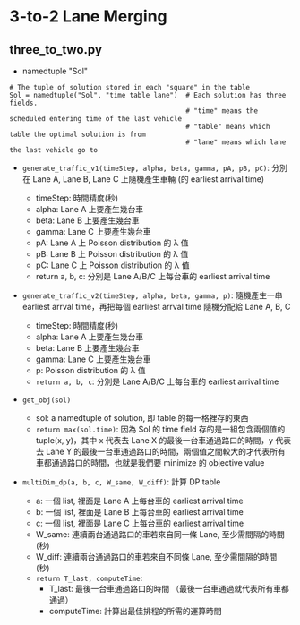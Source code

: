 # 3-to-2 Lane Merging
## three_to_two.py
* namedtuple "Sol"
```
# The tuple of solution stored in each "square" in the table
Sol = namedtuple("Sol", "time table lane")  # Each solution has three fields.
                                            # "time" means the scheduled entering time of the last vehicle
                                            # "table" means which table the optimal solution is from
                                            # "lane" means which lane the last vehicle go to
```
* ```generate_traffic_v1(timeStep, alpha, beta, gamma, pA, pB, pC)```: 分別在 Lane A, Lane B, Lane C 上隨機產生車輛 (的 earliest arrival time)  
  * timeStep: 時間精度(秒)  
  * alpha: Lane A 上要產生幾台車  
  * beta: Lane B 上要產生幾台車   
  * gamma: Lane C 上要產生幾台車   
  * pA: Lane A 上 Poisson distribution 的 λ 值  
  * pB: Lane B 上 Poisson distribution 的 λ 值  
  * pC: Lane C 上 Poisson distribution 的 λ 值  
  * return a, b, c: 分別是 Lane A/B/C 上每台車的 earliest arrival time  

* ```generate_traffic_v2(timeStep, alpha, beta, gamma, p)```: 隨機產生一串 earliest arrval time，再把每個 earliest arrval time 隨機分配給 Lane A, B, C  
  * timeStep: 時間精度(秒)  
  * alpha: Lane A 上要產生幾台車  
  * beta: Lane B 上要產生幾台車   
  * gamma: Lane C 上要產生幾台車   
  * p: Poisson distribution 的 λ 值  
  * ```return a, b, c```: 分別是 Lane A/B/C 上每台車的 earliest arrival time  

* ```get_obj(sol)```  
  * sol: a namedtuple of solution, 即 table 的每一格裡存的東西  
  * ```return max(sol.time)```: 因為 Sol 的 time field 存的是一組包含兩個值的tuple(x, y)，其中 x 代表去 Lane X 的最後一台車通過路口的時間，y 代表去 Lane Y 的最後一台車通過路口的時間，兩個值之間較大的才代表所有車都通過路口的時間，也就是我們要 minimize 的 objective value  

* ```multiDim_dp(a, b, c, W_same, W_diff)```: 計算 DP table  
  * a: 一個 list, 裡面是 Lane A 上每台車的 earliest arrival time  
  * b: 一個 list, 裡面是 Lane B 上每台車的 earliest arrival time  
  * c: 一個 list, 裡面是 Lane C 上每台車的 earliest arrival time  
  * W_same: 連續兩台通過路口的車若來自同一條 Lane, 至少需間隔的時間 (秒)  
  * W_diff: 連續兩台通過路口的車若來自不同條 Lane, 至少需間隔的時間 (秒)  
  * ```return T_last, computeTime```:
    * T_last: 最後一台車通過路口的時間 （最後一台車通過就代表所有車都通過）
    * computeTime: 計算出最佳排程的所需的運算時間


